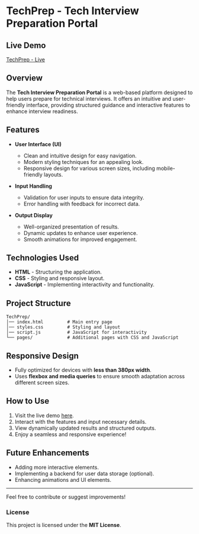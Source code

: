 # TechPrep - Tech Interview Preparation Portal

## Live Demo
[TechPrep - Live](https://pradeep3083.github.io/TechPrep/)

## Overview
The **Tech Interview Preparation Portal** is a web-based platform designed to help users prepare for technical interviews. It offers an intuitive and user-friendly interface, providing structured guidance and interactive features to enhance interview readiness.

## Features
- **User Interface (UI)**
  - Clean and intuitive design for easy navigation.
  - Modern styling techniques for an appealing look.
  - Responsive design for various screen sizes, including mobile-friendly layouts.
  
- **Input Handling**
  - Validation for user inputs to ensure data integrity.
  - Error handling with feedback for incorrect data.
  
- **Output Display**
  - Well-organized presentation of results.
  - Dynamic updates to enhance user experience.
  - Smooth animations for improved engagement.
  
## Technologies Used
- **HTML** - Structuring the application.
- **CSS** - Styling and responsive layout.
- **JavaScript** - Implementing interactivity and functionality.

## Project Structure
```
TechPrep/
│── index.html         # Main entry page
│── styles.css         # Styling and layout
│── script.js          # JavaScript for interactivity
└── pages/             # Additional pages with CSS and JavaScript
```

## Responsive Design
- Fully optimized for devices with **less than 380px width**.
- Uses **flexbox and media queries** to ensure smooth adaptation across different screen sizes.

## How to Use
1. Visit the live demo [here](https://pradeep3083.github.io/TechPrep/).
2. Interact with the features and input necessary details.
3. View dynamically updated results and structured outputs.
4. Enjoy a seamless and responsive experience!

## Future Enhancements
- Adding more interactive elements.
- Implementing a backend for user data storage (optional).
- Enhancing animations and UI elements.

---
Feel free to contribute or suggest improvements!


### License
This project is licensed under the **MIT License**.


